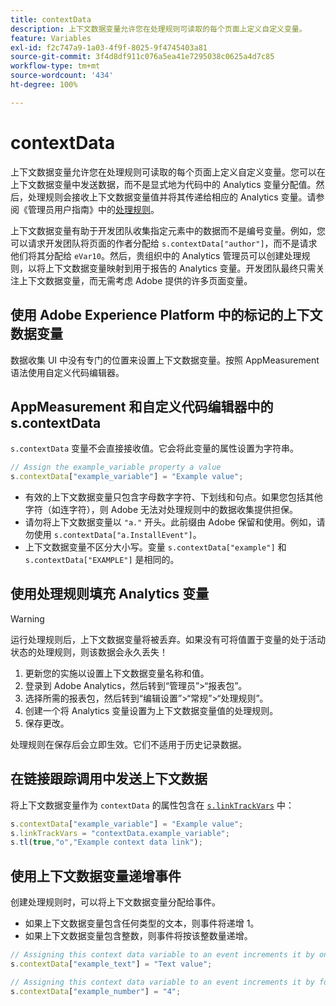 ```yaml
---
title: contextData
description: 上下文数据变量允许您在处理规则可读取的每个页面上定义自定义变量。
feature: Variables
exl-id: f2c747a9-1a03-4f9f-8025-9f4745403a81
source-git-commit: 3f4d8df911c076a5ea41e7295038c0625a4d7c85
workflow-type: tm+mt
source-wordcount: '434'
ht-degree: 100%

---
```


# contextData

上下文数据变量允许您在处理规则可读取的每个页面上定义自定义变量。您可以在上下文数据变量中发送数据，而不是显式地为代码中的 Analytics 变量分配值。然后，处理规则会接收上下文数据变量值并将其传递给相应的 Analytics 变量。请参阅《管理员用户指南》中的[处理规则](/help/admin/admin/c-processing-rules/c-processing-rules-configuration/t-processing-rules.md)。

上下文数据变量有助于开发团队收集指定元素中的数据而不是编号变量。例如，您可以请求开发团队将页面的作者分配给 `s.contextData["author"]`，而不是请求他们将其分配给 `eVar10`。然后，贵组织中的 Analytics 管理员可以创建处理规则，以将上下文数据变量映射到用于报告的 Analytics 变量。开发团队最终只需关注上下文数据变量，而无需考虑 Adobe 提供的许多页面变量。

## 使用 Adobe Experience Platform 中的标记的上下文数据变量

数据收集 UI 中没有专门的位置来设置上下文数据变量。按照 AppMeasurement 语法使用自定义代码编辑器。

## AppMeasurement 和自定义代码编辑器中的 s.contextData

`s.contextData` 变量不会直接接收值。它会将此变量的属性设置为字符串。

```js
// Assign the example_variable property a value
s.contextData["example_variable"] = "Example value";
```

* 有效的上下文数据变量只包含字母数字字符、下划线和句点。如果您包括其他字符（如连字符），则 Adobe 无法对处理规则中的数据收集提供担保。
* 请勿将上下文数据变量以 `"a."` 开头。此前缀由 Adobe 保留和使用。例如，请勿使用 `s.contextData["a.InstallEvent"]`。
* 上下文数据变量不区分大小写。变量 `s.contextData["example"]` 和 `s.contextData["EXAMPLE"]` 是相同的。

## 使用处理规则填充 Analytics 变量

>[!WARNING]
>
>运行处理规则后，上下文数据变量将被丢弃。如果没有可将值置于变量的处于活动状态的处理规则，则该数据会永久丢失！

1. 更新您的实施以设置上下文数据变量名称和值。
2. 登录到 Adobe Analytics，然后转到“管理员”>“报表包”。
3. 选择所需的报表包，然后转到“编辑设置”>“常规”>“处理规则”。
4. 创建一个将 Analytics 变量设置为上下文数据变量值的处理规则。
5. 保存更改。

处理规则在保存后会立即生效。它们不适用于历史记录数据。

## 在链接跟踪调用中发送上下文数据

将上下文数据变量作为 `contextData` 的属性包含在 [`s.linkTrackVars`](../config-vars/linktrackvars.md) 中：

```js
s.contextData["example_variable"] = "Example value";
s.linkTrackVars = "contextData.example_variable";
s.tl(true,"o","Example context data link");
```

## 使用上下文数据变量递增事件

创建处理规则时，可以将上下文数据变量分配给事件。

* 如果上下文数据变量包含任何类型的文本，则事件将递增 1。
* 如果上下文数据变量包含整数，则事件将按该整数量递增。

```js
// Assigning this context data variable to an event increments it by one
s.contextData["example_text"] = "Text value";

// Assigning this context data variable to an event increments it by four
s.contextData["example_number"] = "4";
```
